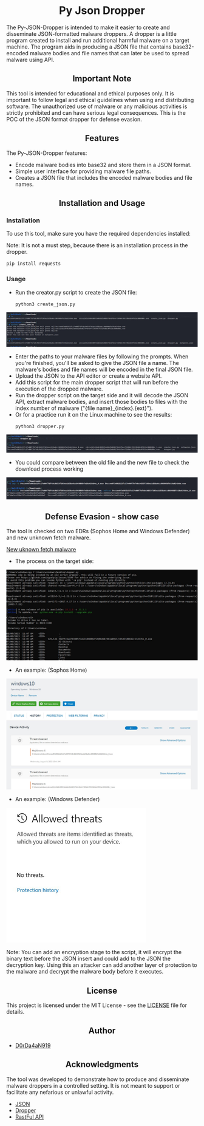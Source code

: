 <h1 align="center">Py Json Dropper</h1>
The Py-JSON-Dropper is intended to make it easier to create and disseminate JSON-formatted malware droppers. A dropper is a little program created to install and run additional harmful malware on a target machine. The program aids in producing a JSON file that contains base32-encoded malware bodies and file names that can later be used to spread malware using API.

<h2 align="center">Important Note</h2>
This tool is intended for educational and ethical purposes only. It is important to follow legal and ethical guidelines when using and distributing software. The unauthorized use of malware or any malicious activities is strictly prohibited and can have serious legal consequences.
This is the POC of the JSON format dropper for defense evasion.

<h2 align="center"">Features</h2>

The Py-JSON-Dropper features:
- Encode malware bodies into base32 and store them in a JSON format.
- Simple user interface for providing malware file paths.
- Creates a JSON file that includes the encoded malware bodies and file names.

<h2 align="center"">Installation and Usage</h2>

<h3>Installation</h3>
To use this tool, make sure you have the required dependencies installed:

Note: It is not a must step, because there is an installation process in the dropper.

  ```shell
  pip install requests
  ```
  
<h3>Usage</h3>

- Run the creator.py script to create the JSON file:
  ```shell
  python3 create_json.py
  ```
![creator process](pics/create_json_process.jpg)
- Enter the paths to your malware files by following the prompts. When you're finished, you'll be asked to give the JSON file a name. The malware's bodies and file names will be encoded in the final JSON file.
- Upload the JSON to the API editor or create a website API.
- Add this script for the main dropper script that will run before the execution of the dropped malware.
- Run the dropper script on the target side and it will decode the JSON API, extract malware bodies, and insert those bodies to files with the index number of malware ("{file name}_{index}.{ext}").
- Or for a practice run it on the Linux machine to see the results:
  ```shell
  python3 dropper.py
  ```

![creator process](pics/dropper_process.jpg)

- You could compare between the old file and the new file to check the download process working

![creator process](pics/compere.jpg)

<h2 align="center"">Defense Evasion - show case</h2>
The tool is checked on two EDRs (Sophos Home and Windows Defender) and new unknown fetch malware.

[New uknown fetch malware](https://bazaar.abuse.ch/sample/39effc8ad793805f7a5558b804d72b01de87db3a89657c91d5508612c15d3761/)

- The process on the target side:

![Running script example](pics/evasion.jpg)

- An example: (Sophos Home)

![Sophos Home example](pics/evasion_sophos_home.jpg)

- An example: (Windows Defender)

![Windows Defender example](pics/evasion_defender.jpg)

Note: You can add an encryption stage to the script, it will encrypt the binary text before the JSON insert and could add to the JSON the decryption key. Using this an attacker can add another layer of protection to the malware and decrypt the malware body before it executes.

<h2 align="center"">License</h2>

This project is licensed under the MIT License - see the [LICENSE](LICENSE) file for details.

<h2 align="center">Author</h2>

- [D0rDa4aN919](https://github.com/D0rDa4aN919)

<h2 align="center">Acknowledgments</h2>
The tool was developed to demonstrate how to produce and disseminate malware droppers in a controlled setting. It is not meant to support or facilitate any nefarious or unlawful activity.

- [JSON](https://developer.mozilla.org/en-US/docs/Learn/JavaScript/Objects/JSON)
- [Dropper](https://encyclopedia.kaspersky.com/glossary/trojan-droppers/)
- [RastFul API](https://docs.github.com/en/rest?apiVersion=2022-11-28)
